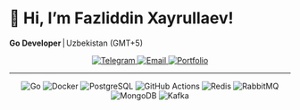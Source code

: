 # 👋 Hi, I’m Fazliddin Xayrullaev!

**Go Developer** | Uzbekistan (GMT+5)

<p align="center" style="margin-top: 10px;">
  <a href="https://t.me/fazliddinX_14">
    <img src="https://img.shields.io/badge/Telegram-@fazliddinX__14-26A5E4?style=for-the-badge&logo=telegram&logoColor=white" alt="Telegram"/>
  </a>
  <a href="mailto:hayrullaev008@gmail.com">
    <img src="https://img.shields.io/badge/Email-hayrullaev008%40gmail.com-D14836?style=for-the-badge&logo=gmail&logoColor=white" alt="Email"/>
  </a>
  <a href="https://your-site.example.com">
    <img src="https://img.shields.io/badge/Portfolio-My%20Site-00C853?style=for-the-badge&logo=google-chrome&logoColor=white" alt="Portfolio"/>
  </a>
</p>

---

<p align="center">
  <img src="https://img.shields.io/badge/Go-00ADD8?style=for-the-badge&logo=go&logoColor=white" alt="Go"/>
  <img src="https://img.shields.io/badge/Docker-2496ED?style=for-the-badge&logo=docker&logoColor=white" alt="Docker"/>
  <img src="https://img.shields.io/badge/PostgreSQL-336791?style=for-the-badge&logo=postgresql&logoColor=white" alt="PostgreSQL"/>
  <img src="https://img.shields.io/badge/GitHub%20Actions-2088FF?style=for-the-badge&logo=githubactions&logoColor=white" alt="GitHub Actions"/>
  <img src="https://img.shields.io/badge/Redis-DC382D?style=for-the-badge&logo=redis&logoColor=white" alt="Redis"/>
  <img src="https://img.shields.io/badge/RabbitMQ-FF6600?style=for-the-badge&logo=rabbitmq&logoColor=white" alt="RabbitMQ"/>
  <img src="https://img.shields.io/badge/MongoDB-47A248?style=for-the-badge&logo=mongodb&logoColor=white" alt="MongoDB"/>
  <img src="https://img.shields.io/badge/Kafka-231F20?style=for-the-badge&logo=apachekafka&logoColor=white" alt="Kafka"/>
</p>

